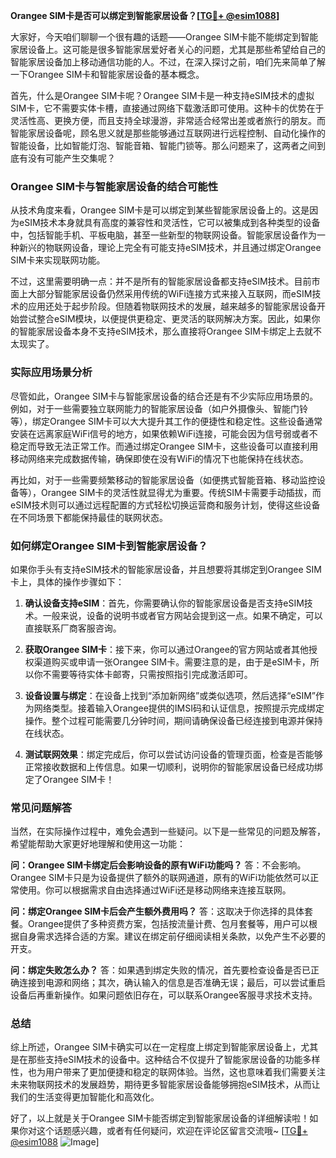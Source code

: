 **Orangee SIM卡是否可以绑定到智能家居设备？[[TG💪+ @esim1088](https://t.me/s/esim1088)]**

大家好，今天咱们聊聊一个很有趣的话题——Orangee SIM卡能不能绑定到智能家居设备上。这可能是很多智能家居爱好者关心的问题，尤其是那些希望给自己的智能家居设备加上移动通信功能的人。不过，在深入探讨之前，咱们先来简单了解一下Orangee SIM卡和智能家居设备的基本概念。

首先，什么是Orangee SIM卡呢？Orangee SIM卡是一种支持eSIM技术的虚拟SIM卡，它不需要实体卡槽，直接通过网络下载激活即可使用。这种卡的优势在于灵活性高、更换方便，而且支持全球漫游，非常适合经常出差或者旅行的朋友。而智能家居设备呢，顾名思义就是那些能够通过互联网进行远程控制、自动化操作的智能设备，比如智能灯泡、智能音箱、智能门锁等。那么问题来了，这两者之间到底有没有可能产生交集呢？

### Orangee SIM卡与智能家居设备的结合可能性

从技术角度来看，Orangee SIM卡是可以绑定到某些智能家居设备上的。这是因为eSIM技术本身就具有高度的兼容性和灵活性，它可以被集成到各种类型的设备中，包括智能手机、平板电脑，甚至一些新型的物联网设备。智能家居设备作为一种新兴的物联网设备，理论上完全有可能支持eSIM技术，并且通过绑定Orangee SIM卡来实现联网功能。

不过，这里需要明确一点：并不是所有的智能家居设备都支持eSIM技术。目前市面上大部分智能家居设备仍然采用传统的WiFi连接方式来接入互联网，而eSIM技术的应用还处于起步阶段。但随着物联网技术的发展，越来越多的智能家居设备开始尝试整合eSIM模块，以便提供更稳定、更灵活的联网解决方案。因此，如果你的智能家居设备本身不支持eSIM技术，那么直接将Orangee SIM卡绑定上去就不太现实了。

### 实际应用场景分析

尽管如此，Orangee SIM卡与智能家居设备的结合还是有不少实际应用场景的。例如，对于一些需要独立联网能力的智能家居设备（如户外摄像头、智能门铃等），绑定Orangee SIM卡可以大大提升其工作的便捷性和稳定性。这些设备通常安装在远离家庭WiFi信号的地方，如果依赖WiFi连接，可能会因为信号弱或者不稳定而导致无法正常工作。而通过绑定Orangee SIM卡，这些设备可以直接利用移动网络来完成数据传输，确保即使在没有WiFi的情况下也能保持在线状态。

再比如，对于一些需要频繁移动的智能家居设备（如便携式智能音箱、移动监控设备等），Orangee SIM卡的灵活性就显得尤为重要。传统SIM卡需要手动插拔，而eSIM技术则可以通过远程配置的方式轻松切换运营商和服务计划，使得这些设备在不同场景下都能保持最佳的联网状态。

### 如何绑定Orangee SIM卡到智能家居设备？

如果你手头有支持eSIM技术的智能家居设备，并且想要将其绑定到Orangee SIM卡上，具体的操作步骤如下：

1. **确认设备支持eSIM**：首先，你需要确认你的智能家居设备是否支持eSIM技术。一般来说，设备的说明书或者官方网站会提到这一点。如果不确定，可以直接联系厂商客服咨询。

2. **获取Orangee SIM卡**：接下来，你可以通过Orangee的官方网站或者其他授权渠道购买或申请一张Orangee SIM卡。需要注意的是，由于是eSIM卡，所以你不需要等待实体卡邮寄，只需按照指引完成激活即可。

3. **设备设置与绑定**：在设备上找到“添加新网络”或类似选项，然后选择“eSIM”作为网络类型。接着输入Orangee提供的IMSI码和认证信息，按照提示完成绑定操作。整个过程可能需要几分钟时间，期间请确保设备已经连接到电源并保持在线状态。

4. **测试联网效果**：绑定完成后，你可以尝试访问设备的管理页面，检查是否能够正常接收数据和上传信息。如果一切顺利，说明你的智能家居设备已经成功绑定了Orangee SIM卡！

### 常见问题解答

当然，在实际操作过程中，难免会遇到一些疑问。以下是一些常见的问题及解答，希望能帮助大家更好地理解和使用这一功能：

**问：Orangee SIM卡绑定后会影响设备的原有WiFi功能吗？**
答：不会影响。Orangee SIM卡只是为设备提供了额外的联网通道，原有的WiFi功能依然可以正常使用。你可以根据需求自由选择通过WiFi还是移动网络来连接互联网。

**问：绑定Orangee SIM卡后会产生额外费用吗？**
答：这取决于你选择的具体套餐。Orangee提供了多种资费方案，包括按流量计费、包月套餐等，用户可以根据自身需求选择合适的方案。建议在绑定前仔细阅读相关条款，以免产生不必要的开支。

**问：绑定失败怎么办？**
答：如果遇到绑定失败的情况，首先要检查设备是否已正确连接到电源和网络；其次，确认输入的信息是否准确无误；最后，可以尝试重启设备后再重新操作。如果问题依旧存在，可以联系Orangee客服寻求技术支持。

### 总结

综上所述，Orangee SIM卡确实可以在一定程度上绑定到智能家居设备上，尤其是在那些支持eSIM技术的设备中。这种结合不仅提升了智能家居设备的功能多样性，也为用户带来了更加便捷和稳定的联网体验。当然，这也意味着我们需要关注未来物联网技术的发展趋势，期待更多智能家居设备能够拥抱eSIM技术，从而让我们的生活变得更加智能化和高效化。

好了，以上就是关于Orangee SIM卡能否绑定到智能家居设备的详细解读啦！如果你对这个话题感兴趣，或者有任何疑问，欢迎在评论区留言交流哦~ [[TG💪+ @esim1088](https://t.me/s/esim1088) ![Image](https://i.postimg.cc/4NQfJmqS/Snipaste-2025-05-13-00-14-12.png)]